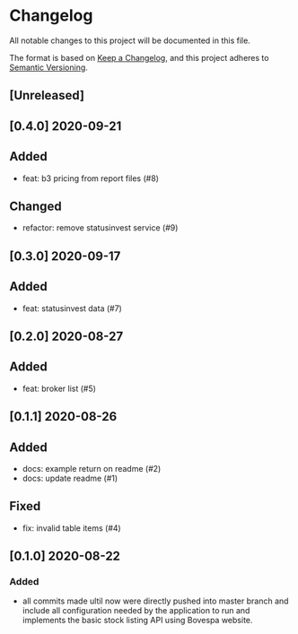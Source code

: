 # Changelog
All notable changes to this project will be documented in this file.

The format is based on [Keep a Changelog](https://keepachangelog.com/en/1.0.0/),
and this project adheres to [Semantic Versioning](https://semver.org/spec/v2.0.0.html).

## [Unreleased]

## [0.4.0] 2020-09-21

## Added
- feat: b3 pricing from report files (#8)

## Changed
- refactor: remove statusinvest service (#9)

## [0.3.0] 2020-09-17

## Added
- feat: statusinvest data (#7)

## [0.2.0] 2020-08-27

## Added
- feat: broker list (#5)

## [0.1.1] 2020-08-26

## Added
- docs: example return on readme (#2)
- docs: update readme (#1)

## Fixed
- fix: invalid table items (#4)

## [0.1.0] 2020-08-22

### Added

- all commits made ultil now were directly pushed into master branch and include all configuration needed by the application to run and implements the basic stock listing API using Bovespa website.